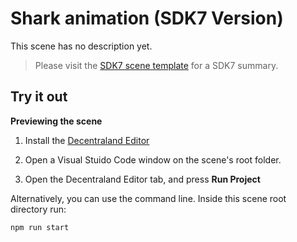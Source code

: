 # Shark animation (SDK7 Version)

This scene has no description yet.

> Please visit the [SDK7 scene template](https://github.com/decentraland/sdk7-scene-template) for a SDK7 summary.

## Try it out

**Previewing the scene**

1. Install the [Decentraland Editor](https://docs.decentraland.org/creator/development-guide/sdk7/editor/)

2. Open a Visual Stuido Code window on the scene's root folder.

3. Open the Decentraland Editor tab, and press **Run Project**

Alternatively, you can use the command line. Inside this scene root directory run:

```
npm run start
```
